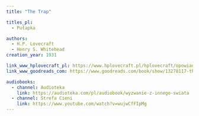 ```yaml
---
title: "The Trap"

titles_pl:
  - Pułapka

authors:
  - H.P. Lovecraft
  - Henry S. Whitehead
creation_year: 1931

link_www_hplovecraft_pl: https://www.hplovecraft.pl/hplovecraft/opowiadania-nowele-powiesci/the-trap/
link_www_goodreads_com: https://www.goodreads.com/book/show/13278117-the-trap

audiobooks:
  - channel: Audioteka
    link: https://audioteka.com/pl/audiobook/wyzwanie-z-innego-swiata
  - channel: Strefa Cieni
    link: https://www.youtube.com/watch?v=wujwCfFIpMg
---
```


